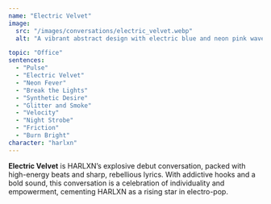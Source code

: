 ```yaml
---
name: "Electric Velvet"
image:
  src: "/images/conversations/electric_velvet.webp"
  alt: "A vibrant abstract design with electric blue and neon pink waves blending like velvet on a dark, pulsating background, evoking energy and edginess."

topic: "Office"
sentences:
  - "Pulse"
  - "Electric Velvet"
  - "Neon Fever"
  - "Break the Lights"
  - "Synthetic Desire"
  - "Glitter and Smoke"
  - "Velocity"
  - "Night Strobe"
  - "Friction"
  - "Burn Bright"
character: "harlxn"
---
```


**Electric Velvet** is HARLXN’s explosive debut conversation, packed with high-energy beats and sharp, rebellious lyrics. With addictive hooks and a bold sound, this conversation is a celebration of individuality and empowerment, cementing HARLXN as a rising star in electro-pop.
